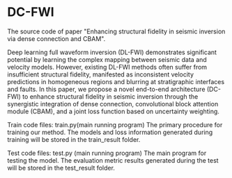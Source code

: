 # DC-FWI
The source code of paper "Enhancing structural fidelity in seismic inversion via dense connection and CBAM".

Deep learning full waveform inversion (DL-FWI) demonstrates significant potential by learning the complex mapping between seismic data and velocity models.
However, existing DL-FWI methods often suffer from insufficient structural fidelity, manifested as inconsistent velocity predictions in homogeneous regions and blurring at stratigraphic interfaces and faults. 
In this paper, we propose a novel end-to-end architecture (DC-FWI) to enhance structural fidelity in seismic inversion through the synergistic integration of dense connection, convolutional block attention module (CBAM), and a joint loss function based on uncertainty weighting. 

Train code files: train.py(main running program)
The primary procedure for training our method. The models and loss information generated during training will be stored in the train_result folder.

Test code files: test.py (main running program)
The main program for testing the model. The evaluation metric results generated during the test will be stored in the test_result folder.

